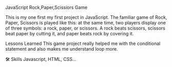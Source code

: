 JavaScript Rock,Paper,Scissiors Game

This is my one first my first project in JavaScript. The familiar game of Rock, Paper, Scissors is played like this: at the same time, 
two players display one of three symbols: a rock, paper, or scissors. A rock beats scissors, scissors beat paper by cutting it, and paper
beats rock by covering it.

Lessons Learned
This game project really helped me with the conditional statement and also makes me understand loop more.

🛠 Skills
Javascript, HTML, CSS...
